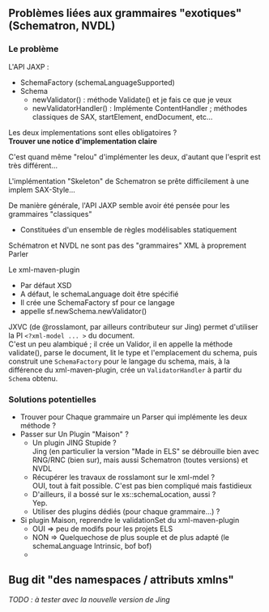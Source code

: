 ## Problèmes liées aux grammaires "exotiques" (Schematron, NVDL)

### Le problème 

L'API JAXP :

* SchemaFactory (schemaLanguageSupported)
* Schema
  * newValidator() : méthode Validate() et je fais ce que je veux
  * newValidatorHandler() : Implémente ContentHandler ; méthodes classiques
    de SAX, startElement, endDocument, etc...
 

Les deux implementations sont elles obligatoires ?  
**Trouver une notice d'implementation claire**

C'est quand même "relou" d'implémenter les deux, d'autant
que l'esprit est très différent...

L'implémentation "Skeleton" de Schematron se prête difficilement à
une implem SAX-Style...

De manière générale, l'API JAXP semble avoir été pensée
pour les grammaires "classiques"

* Constituées d'un ensemble de règles modélisables statiquement

Schématron et NVDL ne sont pas des "grammaires" XML à proprement Parler

Le xml-maven-plugin

* Par défaut XSD
* A défaut, le schemaLanguage doit être spécifié
* Il crée une SchemaFactory sf pour ce langage
* appelle sf.newSchema.newValidator()

JXVC (de @rosslamont, par ailleurs contributeur sur Jing)
permet d'utiliser la PI `<?xml-model ... >` du document.  
C'est un peu alambiqué ; il crée un Validor, il en appelle la méthode
validate(), parse le document, lit le type et l'emplacement du schema,
puis construit une `SchemaFactory` pour le langage du schema,
mais, à la différence du xml-maven-plugin, crée un `ValidatorHandler` à
partir du `Schema` obtenu.

### Solutions potentielles

* Trouver pour Chaque grammaire un Parser qui implémente les deux méthode ?
* Passer sur Un Plugin "Maison" ?
  * Un plugin JING Stupide ?  
    Jing (en particulier la version "Made in ELS" se débrouille bien avec 
    RNG/RNC (bien sur), mais aussi Schematron (toutes versions) et NVDL
  * Récupérer les travaux de rosslamont sur le xml-mdel ?  
    OUI, tout à fait possible. C'est pas bien compliqué mais fastidieux
  * D'ailleurs, il a bossé sur le xs::schemaLocation, aussi ?  
    Yep.
  * Utiliser des plugins dédiés (pour chaque grammaire...) ?
* Si plugin Maison, reprendre le validationSet du xml-maven-plugin
  * OUI => peu de modifs pour les projets ELS
  * NON => Quelquechose de plus souple et de plus adapté (le schemaLanguage Intrinsic, bof bof)
  * 

## Bug dit "des namespaces / attributs xmlns"

*TODO : à tester avec la nouvelle version de Jing*




